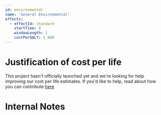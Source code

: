 ```yaml
---
id: environmental
name: 'General Environmental'
effects:
  - effectId: standard
    startTime: 0
    windowLength: 1
    costPerQALY: 1_000
---
```


# Justification of cost per life

This project hasn't officially launched yet and we're looking for help improving our cost per life estimates.
If you'd like to help, read about how you can contribute [here](https://github.com/impactlist/impactlist/blob/master/CONTRIBUTING.md)

# Internal Notes
